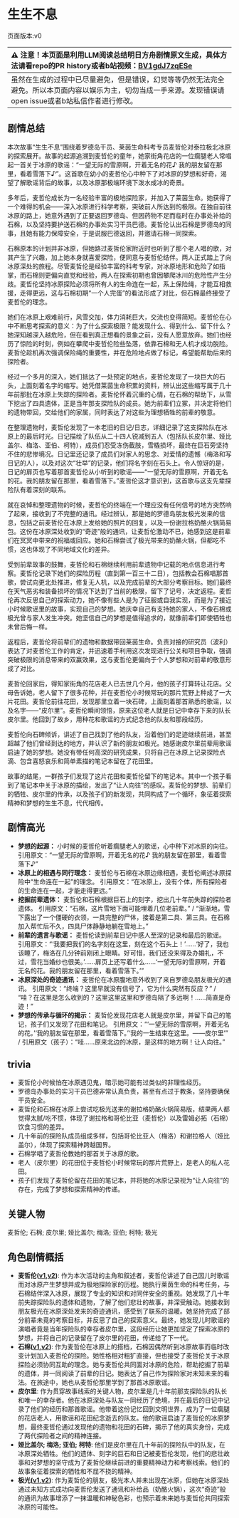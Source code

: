# 生生不息
页面版本:v0
 

| :warning: 注意！本页面是利用LLM阅读总结明日方舟剧情原文生成，具体方法请看repo的PR history或者b站视频：[BV1gdJ7zqESe](https://www.bilibili.com/video/BV1gdJ7zqESe/)         |
|:----------------------------|
| 虽然在生成的过程中已尽量避免，但是错误，幻觉等等仍然无法完全避免。所以本页面内容以娱乐为主，切勿当成一手来源。发现错误请open issue或者b站私信作者进行修改。|



## 剧情总结
本次故事“生生不息”围绕着罗德岛干员、莱茵生命科考专员麦哲伦对泰拉极北冰原的探索展开。故事的起源追溯到麦哲伦的童年，她家街角花店的一位瘸腿老人常唱起一首关于冰原的歌谣：“一望无际的雪原啊，开着无名的花♪ 我的朋友留在那里，看着雪落下♪”。这首歌在幼小的麦哲伦心中种下了对冰原的梦想和好奇，渴望了解歌谣背后的故事，以及冰原那极端环境下泼水成冰的奇景。

多年后，麦哲伦成长为一名经验丰富的极地探险家，并加入了莱茵生命。她获得了一个难得的机会——深入冰原进行科学考察，突破前人所达到的极限。在独自前往冰原的路上，她意外遇到了正要返回罗德岛、但因药物不足而临时在办事处补给的石棉，以及坚持要护送石棉的办事处实习干员巴德。麦哲伦认出石棉是罗德岛的同事，且她有能力保障安全，于是说服巴德返回，并邀请石棉一同探索。

石棉原本的计划并非冰原，但她路过麦哲伦家附近时也听到了那个老人唱的歌，对其产生了兴趣，加上她本身就喜爱探险，便同意与麦哲伦结伴。两人正式踏上了向冰原深处的旅程。尽管麦哲伦是经验丰富的科考专家，对冰原地形和危险了如指掌，而石棉则更偏向直觉和经验，两人在探索初期也曾因攀爬冰川的危险性产生分歧。麦哲伦坚持冰原探险必须将所有人的生命连在一起，系上保险绳，才能互相救援，走得更远，这与石棉初期“一个人完蛋”的看法形成了对比，但石棉最终接受了麦哲伦的理念。

她们在冰原上艰难前行，风雪交加，体力消耗巨大，交流也变得简短。麦哲伦在心中不断思考探索的意义：为了什么探索极限？能发现什么、得到什么、留下什么？她深知越深入越危险，但在看到真正想看的景象之前，没有人愿意放弃。她们也经历了惊险的时刻，例如在攀爬中麦哲伦险些坠落，依靠石棉和无人机才成功脱险。麦哲伦趁机再次强调保险绳的重要性，并在危险地点做了标记，希望能帮助后来的探险者。

经过一个多月的深入，她们抵达了一处预定的地点，麦哲伦发现了一块巨大的石头，上面刻着名字的缩写。她凭借莱茵生命积累的资料，辨认出这些缩写属于几十年前那批在冰原上失踪的探险者。麦哲伦怀着沉重的心情，在石棉的帮助下，从雪下挖出了四具遗体，正是当年那支探险队的成员。她为前辈们立冢，并决定将他们的遗物带回，交给他们的家属，同时表达了对这些为理想牺牲的前辈的敬意。

在整理遗物时，麦哲伦发现了一本老旧的日记/日志，详细记录了这支探险队在冰原上的最后时光。日记描绘了队伍从二十四人锐减到五人（包括队长皮尔里、娅比盖尔、梅洛、亚伯、柯特），成员们忍受冻伤截肢，雪橇损坏，最终在巨石旁坚持不住的悲惨境况。日记里还记录了成员们对家人的思念、对爱情的遗憾（梅洛和写日记的人），以及对这次“壮举”的记录，他们将名字刻在石头上。令人惊讶的是，日记的扉页也写着那首麦哲伦从小听到的歌谣——“一望无际的雪原啊，开着无名的花。我的朋友留在那里，看着雪落下。”麦哲伦这才意识到，这首歌与这支先辈探险队有着深刻的联系。

就在哀悼和整理遗物的时候，麦哲伦的终端在一个理应没有任何信号的地方突然响了起来，接收到了不完整的通讯。经过辨认，那是她的罗德岛朋友极光发来的信息，包括之前麦哲伦在冰原上发给她的照片的回复，以及一份谢拉格奶酪火锅简易包。这份在冰原深处收到的“奇迹”般的通讯，让麦哲伦激动不已，她感到这是前辈们在冥冥中带来的祝福或回应。她和石棉尝试了极光带来的奶酪火锅，但都吃不惯，这也体现了不同地域文化的差异。

受到前辈故事的鼓舞，麦哲伦和石棉继续利用前辈遗物中记载的地点信息进行考察。麦哲伦记录下她们的探险历程（直到第一百三十二日），包括教会石棉唱那首歌，尝试向更北处推进，修复无人机，以及完成前辈的大部分考察目标。她们最终在天气恶劣和装备损坏的情况下达到了当前的极限，留下了记号，决定返程。麦哲伦再次反思自己的探索动力，她不像有些人是为了征服或自我实现，而是为了接近小时候歌谣里的故事，实现自己的梦想。她庆幸自己有支持她的家人，不像石棉或极光曾与家人发生冲突。她坚信自己的梦想是值得追求的，就像前辈们即使牺牲也未曾后悔一样。

返程后，麦哲伦将前辈们的遗物和数据带回莱茵生命。负责对接的研究员（波利）表达了对麦哲伦工作的肯定，并迅速着手利用这次发现进行公关和项目争取，强调突破极限的消息带来的双赢效果，这与麦哲伦更偏向于个人梦想和对前辈的敬意形成了对比。

麦哲伦回家后，得知家街角的花店老人已去世几个月，他的孩子打算转让花店。父母告诉她，老人留下了很多花种，并在麦哲伦小时候常玩的那片荒野上种成了一大片花田。麦哲伦前往花田，发现那里立着一块石碑，上面刻着那首熟悉的歌谣，以及名字——“皮尔里”。麦哲伦瞬间领悟，原来这位老人就是日记中幸存下来的队长皮尔里。他回到了故乡，用种花和歌谣的方式纪念他的队友和那段经历。

麦哲伦向石碑倾诉，讲述了自己找到了他的队友，沿着他们的足迹继续前进，甚至超越了他们曾经到达的地方，并认识了新的朋友如极光。她感谢皮尔里前辈用歌谣启迪了她的梦想。她没有带任何高深的研究成果，只将自己在冰原上记录探险点滴、包含喜怒哀乐和简单素描的笔记本留在了花田里。

故事的结尾，一群孩子们发现了这片花田和麦哲伦留下的笔记本。其中一个孩子看到了笔记本中关于冰原的描绘，发出了“让人向往”的感叹。麦哲伦的梦想、前辈们的牺牲、皮尔里的传承，以及孩子们的新发现，共同构成了一个循环，象征着探索精神和梦想的生生不息，代代相传。
## 剧情高光
- **梦想的起源：** 小时候的麦哲伦听着瘸腿老人的歌谣，心中种下对冰原的向往。
  引用原文：“一望无际的雪原啊，开着无名的花♪ 我的朋友留在那里，看着雪落下♪”
- **冰原上的相遇与同行理念：** 麦哲伦与石棉在冰原边缘相遇，麦哲伦阐述冰原探险中“生命连在一起”的理念。
  引用原文：“在冰原上，没有个体，所有探险者的生命连在一起，才能走得更远。”
- **挖掘前辈遗体：** 麦哲伦和石棉根据巨石上的刻字，挖出几十年前失踪的探险者遗体。
  引用原文：“石棉，这片雪地下面可能埋着几位老前辈。” / “渐渐地，雪下露出了一个僵硬的衣领，一具完整的尸体，接着是第二具、第三具。在石棉加入帮忙后不久，四具尸体静静地躺在雪地上。”
- **前辈的遗言与歌谣：** 麦哲伦读到前辈日记中感人至深的记录和最后的歌谣。
  引用原文：“‘我要把我们的名字刻在这里，刻在这个石头上！’......‘好了，我也该睡了，梅洛在几分钟前刚闭上眼睛。好可惜，我们还没来得及办婚礼，不过，雪花当婚纱也很美。’......扉页上还写着什么......‘一望无际的雪原啊，开着无名的花。我的朋友留在那里，看着雪落下。’”
- **冰原深处的奇迹通讯：** 麦哲伦在冰原腹地意外收到了来自罗德岛朋友极光的通讯。
  引用原文：“终端？这里早就没有信号了，它为什么突然有反应？” / “哇？在这里是怎么收到的？这里这里这里和罗德岛隔了多远啊！......简直是奇迹！”
- **梦想的传承与循环的揭示：** 麦哲伦发现花店老人就是皮尔里，并留下自己的笔记，孩子们又发现了花田和笔记。
  引用原文：“‘一望无际的雪原啊，开着无名的花。’‘我的朋友留在那里，看着雪落下。’‘我的一生结束在这里。——皮尔里’” / 引用原文（孩子）：“哇......原来北边的冰原，是这样的地方啊！让人向往。”
## trivia
- 麦哲伦小时候怕在冰原遇见鬼，暗示她可能有过类似的非理性经历。
- 罗德岛办事处的实习干员巴德非常认真负责，甚至有点过于教条，坚持要确保干员安全。
- 麦哲伦和石棉在冰原上尝试吃极光送来的谢拉格奶酪火锅简易版，结果两人都觉得太腻/吃不惯，体现了谢拉格和哥伦比亚（麦哲伦）以及雷姆必拓（石棉）饮食习惯的差异。
- 几十年前的探险队成员组成多样，包括哥伦比亚人（梅洛）和谢拉格人（娅比盖尔），体现了探索精神跨越国界。
- 石棉学唱了麦哲伦教她的那首关于冰原的歌。
- 老人（皮尔里）的花田位于麦哲伦小时候常玩的那片荒野上，是老人的私人花田。
- 孩子们发现了麦哲伦留在花田的笔记本，并将她的冰原记录视为“让人向往”的存在，完成了梦想和探索精神的传递。
## 关键人物
麦哲伦; 石棉; 皮尔里; 娅比盖尔; 梅洛; 亚伯; 柯特; 极光
## 角色剧情概括
-   **麦哲伦([v1](../chars/char_248_mgllan.md),[v2](../char_v3/char_248_mgllan.md))**: 作为本次活动的主角和叙述者，麦哲伦讲述了自己因儿时歌谣而对冰原产生梦想并成为极地探险家的历程。她执行莱茵生命的科考任务，与石棉结伴深入冰原，展现了专业的知识和对同伴安全的重视。她发现了几十年前失踪探险队的遗体和遗物，了解了他们悲壮的故事，并深受触动。她接收到朋友极光在冰原深处发来的奇迹通讯，感受到了联系的温暖。她坚持完成了部分前辈未竟的考察目标，并反思了自己的探索意义。最终，她发现儿时歌谣的演唱者竟是当年探险队的幸存者皮尔里，这段经历让她更加坚定了探索冰原的梦想，并将自己的记录留在了皮尔里的花田，传递给了下一代。
-   **石棉([v1](../chars/char_378_asbest.md),[v2](../char_v3/char_378_asbest.md))**: 作为麦哲伦在冰原上的搭档，石棉因偶然听到冰原故事而临时改变计划加入麦哲伦的探险。她性格相对粗犷直接，但也接受了麦哲伦关于冰原探险必须协同互助的理念。她与麦哲伦共同面对冰原的危险，帮助挖掘了前辈的遗体，并一同阅读了前辈的日记。她表达了自己作为探险家对未知未来的看法。在旅途中，她也从麦哲伦那里学到了那首冰原歌谣。
-   **皮尔里**: 作为贯穿故事线索的关键人物，皮尔里是几十年前那支探险队的队长和唯一的幸存者。他在冰原深处与队友一同经历了绝境，并在最后的日记中记录了他们的经历和那首歌谣。他带着这份记忆回到文明世界，成为了一位瘸腿的花店老人，用歌谣和花田纪念逝去的队友。他的歌谣启迪了麦哲伦的冰原梦想，最终麦哲伦通过发现他的遗物和花田的石碑，揭示了他的真实身份，完成了两代探险者之间的精神连接。
-   **娅比盖尔; 梅洛; 亚伯; 柯特**: 他们是皮尔里在几十年前的探险队中的队友，在冰原深处牺牲。他们的遗体、刻字的巨石和日记被麦哲伦发现，他们的悲壮故事和对梦想的坚守成为了麦哲伦继续前进的重要精神动力和考察线索。他们的故事象征着探索的牺牲和不屈不挠的精神。
-   **极光([v1](../chars/char_422_aurora.md),[v2](../char_v3/char_422_aurora.md))**: 作为麦哲伦的朋友，极光本人并未出现在冰原，但她在冰原深处通过未知方式成功向麦哲伦发送了通讯和补给品（奶酪火锅），这次“奇迹”般的通讯为故事增添了一抹温暖和神秘色彩，也预示着未来她与麦哲伦共同探索冰原的可能性。